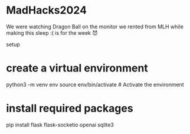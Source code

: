 # MadHacks2024
We were watching Dragon Ball on the monitor we rented from MLH while making this
sleep :( is for the week 😈


setup 

# create a virtual environment
python3 -m venv env
source env/bin/activate  # Activate the environment

# install required packages
pip install flask flask-socketio openai sqlite3